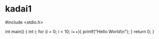 kadai1
======
#include <stdio.h>

int main()
{
    int i;
    for (i = 0; i < 10; i++){
        printf("Hello World\n");
    }
    return 0;
}
